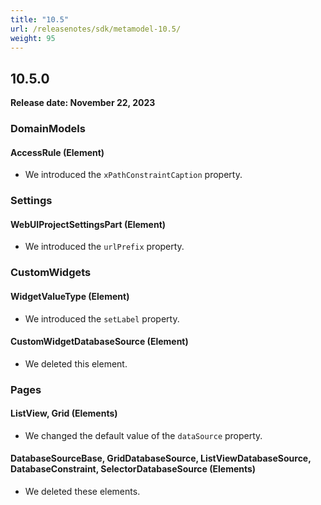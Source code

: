 ```yaml
---
title: "10.5"
url: /releasenotes/sdk/metamodel-10.5/
weight: 95
---
```


## 10.5.0

**Release date: November 22, 2023**

### DomainModels

#### AccessRule (Element)

* We introduced the `xPathConstraintCaption` property. 

### Settings

#### WebUIProjectSettingsPart (Element)

* We introduced the `urlPrefix` property. 

### CustomWidgets

#### WidgetValueType (Element)

* We introduced the `setLabel` property. 

#### CustomWidgetDatabaseSource (Element)

* We deleted this element. 

### Pages

#### ListView, Grid (Elements)

* We changed the default value of the `dataSource` property.

#### DatabaseSourceBase, GridDatabaseSource, ListViewDatabaseSource, DatabaseConstraint, SelectorDatabaseSource (Elements)

* We deleted these elements.

